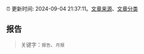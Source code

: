 :alarm_clock: 更新时间: 2024-09-04 21:37:11。[文章来源](/README.md)、[文章分类](/TAGS.md)

## 报告


> 关键字：`报告`、`月报`




